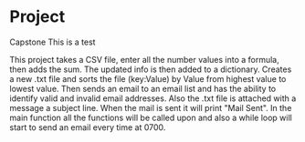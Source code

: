 # Project
Capstone
This is a test

This project takes a CSV file, enter all the number values into a formula, then adds the sum. The updated info is then added to a dictionary. Creates a new
.txt file and sorts the file (key:Value) by Value from highest value to lowest value. Then sends an email to an email list and has the ability to identify 
valid and invalid email addresses. Also the .txt file is attached with a message a subject line. When the mail is sent it will print "Mail Sent". In the
main function all the functions will be called upon and also a while loop will start to send an email every time at 0700.
